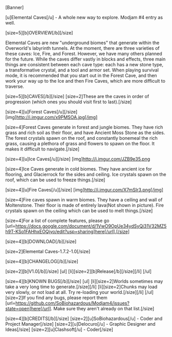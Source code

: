 [Banner]

[u]Elemental Caves[/u] - A whole new way to explore. Modjam #4 entry as well.

[size=5][b]OVERVIEW[/b][/size]

Elemental Caves are new "underground biomes" that generate within the Overworld's labyrinth tunnels. At the moment, there are three varieties of these caves: Ice, Fire, and Forest. However, we have many others planned for the future.
While the caves differ vastly in blocks and effects, three main things are consistent between each cave type: each has a new stone type, a transformative crystal, and a tool and armor set.
When playing survival mode, it is recommended that you start out in the Forest Cave, and then work your way up to the Ice and then Fire Caves, which are more difficult to traverse.

[size=5][b]CAVES[/b][/size]
[size=2]These are the caves in order of progression (which ones you should visit first to last).[/size]


[size=4][u]Forest Caves[/u][/size]
[img]http://i.imgur.com/x9PMSOA.jpg[/img]

[size=4]Forest Caves generate in forest and jungle biomes. They have rich grass and rich soil as their floor, and have Ancient Moss Stone as the sides. The forest crystals spawn on the roof, and constantly bonemeal the rich grass, causing a plethora of grass and flowers to spawn on the floor. It makes it difficult to navigate.[/size]

[size=4][u]Ice Caves[/u][/size]
[img]http://i.imgur.com/JZB9e35.png

[size=4]Ice Caves generate in cold biomes. They have ancient ice for flooring, and Glacierrock for the sides and ceiling. Ice crystals spawn on the roof, which can be used to freeze things.[/size]

[size=4][u]Fire Caves[/u][/size]
[img]http://i.imgur.com/X7mSIr3.png[/img]

[size=4]Fire caves spawn in warm biomes. They have a ceiling and wall of Moltenstone. Their floor is made of entirely lava(Not shown in picture). Fire crystals spawn on the ceiling which can be used to melt things.[/size]

[size=4]For a list of complete features, please go [url=https://docs.google.com/document/d/1VwO9OpUe34ydSyQi31V32MZ5h9T-KSo1FAHhxEOQjyo/edit?usp=sharing]here[/url].[/size]

[size=4][b]DOWNLOAD[/b][/size]

[size=2]Elemental Caves-1.7.2-1.0[/size]

[size=4][b]CHANGELOG[/b][/size]

[size=2][b]V1.0[/b][/size]
[ul]
[li][size=2][b]Release[/b][/size][/li]
[/ul]

[size=4][b]KNOWN BUGS[/b][/size]
[ul]
[li][size=2]Worlds sometimes may take a very long time to generate.[/size][/li]
[li][size=2]Chunks may load very slowly, or not load at all. Try re-loading your world.[/size][/li]
[/ul]
[size=2]If you find any bugs, please report them [url=https://github.com/SoBiohazardous/Modjam4/issues?state=open]here[/url]. Make sure they aren't already on that list.[/size]


[size=4][b]CREDITS[/b][/size]
[size=2][u]SoBiohazardous[/u] - Coder and Project Manager[/size]
[size=2][u]Delocuro[/u] - Graphic Designer and Ideas[/size]
[size=2][u]Clashsoft[/u] - Coder[/size]
